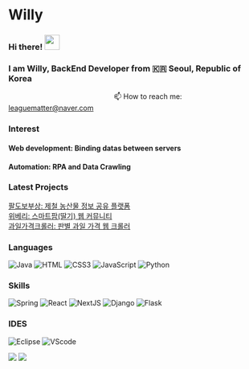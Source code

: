 # Willy
### Hi there! <img src="https://raw.githubusercontent.com/MartinHeinz/MartinHeinz/master/wave.gif" width="30px">
### I am Willy, BackEnd Developer from :kr: Seoul, Republic of Korea 
<span>&emsp;&emsp;&emsp;&emsp;&emsp;&emsp;&emsp;&emsp;&emsp;&emsp;&emsp;&emsp;&emsp;&emsp;&emsp;📫 How to reach me: leaguematter@naver.com <br></span>

### Interest
#### Web development: Binding datas between servers<br/>
#### Automation: RPA and Data Crawling <br/>

### Latest Projects
<!-- [Git_merge_practice](https://github.com/JongsuLee/merge_3.2_before_fast_forward) -->
[팔도보부상: 제철 농산물 정보 공유 플랫폼](https://github.com/JongsuLee/PB-PaldoBobusang)<br>
[위베리: 스마트팜(딸기) 웹 커뮤니티](https://github.com/StoryBerry/WeBerry)<br>
[과일가격크롤러: 판별 과일 가격 웹 크롤러](https://github.com/JongsuLee/crawlingByFruitImage)
### Languages
<p>
<img alt="Java" src="https://img.shields.io/badge/Java-007396?style=flat-square&logo=java&logoColor=white" />
<img alt="HTML" src="https://img.shields.io/badge/HTML5-E34F26?&style=flat-square&logo=html5&logoColor=white"/> 
<img alt="CSS3" src="https://img.shields.io/badge/CSS3-1572B6?style=flat-square&logo=css3&logoColor=white" /> 
<img alt="JavaScript" src="https://img.shields.io/badge/JavaScript-323330?style=flat-square&logo=javascript&logoColor=F7DF1E" />
<img alt="Python"src="https://img.shields.io/badge/Python-3766AB?style=flat-square&logo=Python&logoColor=white"/> 
</p>

### Skills
<p>
<img alt="Spring" src="https://img.shields.io/badge/Spring-6DB33F?style=flat-square&logo=spring&logoColor=white"/>
<img alt="React" src="https://img.shields.io/badge/-React-45b8d8?style=flat-square&logo=react&logoColor=white"/>
<img alt="NextJS" src="https://img.shields.io/badge/Next.js-000000?style=flat-square&logo=next.js&logoColor=white"/>
<img alt="Django" src="https://img.shields.io/badge/-Django-092E20?style=flat-square&logo=django&logoColor=white"/>
<img alt="Flask" src="https://img.shields.io/badge/Flask-000000?style=flat-square&logo=flask&logoColor=white"/>
</p>

### IDES

<p>
<img alt="Eclipse" src="https://img.shields.io/badge/Eclipse-2C2255?style=flat-square&logo=Eclipse&logoColor=white"/>
<img alt="VScode" src="https://img.shields.io/badge/-VScode-007ACC?style=flat-square&logo=Visual Studio Code&logoColor=white"/>
</p>

<!-- status bar -->
  <img src="https://github-readme-stats.vercel.app/api?username=JongsuLee&layout=compact&show_icons=true&theme=vue&hide_border=true" />
  <img src="https://github-readme-stats.vercel.app/api/top-langs/?username=JongsuLee&layout=compact&theme=vue&hide_border=true" />

